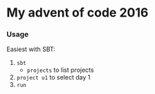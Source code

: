 # My advent of code 2016

### Usage
Easiest with SBT:
1. `sbt`
    * `projects` to list projects
2. `project u1` to select day 1
3. `run`
